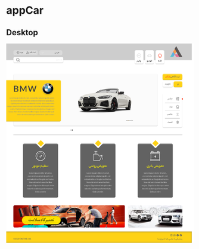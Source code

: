 # appCar
  ## Desktop
![appCar-desktop-compressed](https://github.com/neda1998/appCar/blob/main/img/Screenshot%202022-06-17%20at%2004-45-13%20project7.png)
